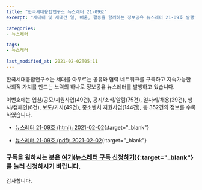 ```yaml
---
title: "한국세대융합연구소 뉴스레터 21-09호"
excerpt: "세대내 및 세대간 일, 배움, 활동을 함께하는 정보공유 뉴스레터 21-09호 발행" 

categories:
- 뉴스레터

tags:
- 뉴스레터

last_modified_at: 2021-02-02T05:11
---
```


한국세대융합연구소는 세대를 아우르는 공유와 협력 네트워크를 구축하고 지속가능한 사회적 가치를 만드는 노력의 하나로 정보공유 뉴스레터를 발행하고 있습니다.

이번호에는 입찰/공모/지원사업(49건), 공지/소식/알림(75건), 일자리/채용(29건), 행사/캠페인(6건), 보도/기사(49건), 중소벤처 지원사업(144건), 총 352건의 정보를 수록하였습니다.

* [뉴스레터 21-09호 (html): 2021-02-02](https://gcrcenter.github.io/assets/htmls/gcrc_news_letter_20210202.html){:target="_blank"}

* [뉴스레터 21-09호 (pdf): 2021-02-02](https://gcrcenter.github.io/assets/pdfs/news_letter_20210202.pdf){:target="_blank"}


### 구독을 원하시는 분은 [여기(뉴스레터 구독 신청하기)](https://forms.gle/MJ5gVHCdunBXXWVB7){:target="_blank"} 를 눌러 신청하시기 바랍니다.


감사합니다.
